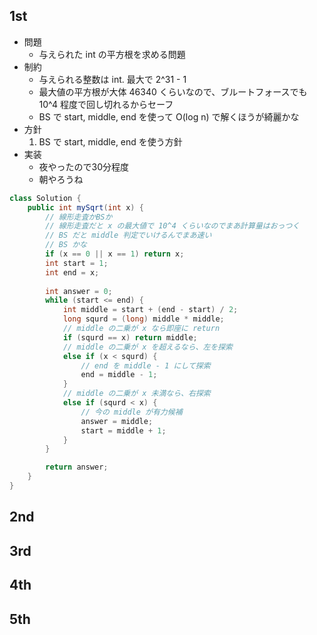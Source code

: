 ## 1st
- 問題
  - 与えられた int の平方根を求める問題
- 制約
  - 与えられる整数は int. 最大で 2^31 - 1
  - 最大値の平方根が大体 46340 くらいなので、ブルートフォースでも 10^4 程度で回し切れるからセーフ
  - BS で start, middle, end を使って O(log n) で解くほうが綺麗かな
- 方針
  1. BS で start, middle, end を使う方針
- 実装
  - 夜やったので30分程度
  - 朝やろうね
```java
class Solution {
    public int mySqrt(int x) {
        // 線形走査かBSか
        // 線形走査だと x の最大値で 10^4 くらいなのでまあ計算量はおっつく
        // BS だと middle 判定でいけるんでまあ速い
        // BS かな
        if (x == 0 || x == 1) return x;
        int start = 1;
        int end = x;
        
        int answer = 0;
        while (start <= end) {
            int middle = start + (end - start) / 2;
            long squrd = (long) middle * middle;
            // middle の二乗が x なら即座に return
            if (squrd == x) return middle;
            // middle の二乗が x を超えるなら、左を探索
            else if (x < squrd) {
                // end を middle - 1 にして探索
                end = middle - 1;
            }
            // middle の二乗が x 未満なら、右探索
            else if (squrd < x) {
                // 今の middle が有力候補
                answer = middle;
                start = middle + 1;
            }
        }

        return answer;
    }
}
```
  
## 2nd

## 3rd

## 4th

## 5th

